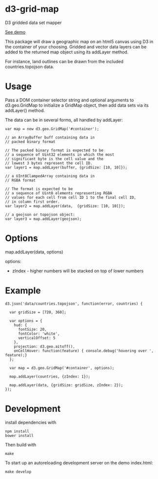 d3-grid-map
===========
D3 gridded data set mapper

[See demo](http://vulcantechnologies.github.io/d3-grid-map/)

This package will draw a geographic map on an html5 canvas using D3 in the container of your choosing.
Gridded and vector data layers can be added to the returned map object using its addLayer method.

For instance, land outlines can be drawn from the included countries.topojson data.

Usage
=====
Pass a DOM container selector string and optional arguments to
d3.geo.GridMap to initialize a GridMap object, then add data sets
via its addLayer() method.

The data can be in several forms, all handled by addLayer:

    var map = new d3.geo.GridMap('#container');

    // an ArrayBuffer buff containing data in
    // packed binary format

    // The packed binary format is expected to be
    // a sequence of Uint32 elements in which the most
    // significant byte is the cell value and the
    // lowest 3 bytes represent the cell ID.
    var layer1 = map.addLayer(buffer, {gridSize: [10, 10]});

    // a UInt8ClampedArray containing data in
    // RGBA format

    // The format is expected to be
    // a sequence of Uint8 elements representing RGBA
    // values for each cell from cell ID 1 to the final cell ID,
    // in column first order.
    var layer2 = map.addLayer(data,  {gridSize: [10, 10]});

    // a geojson or topojson object:
    var layer3 = map.addLayer(geojson);

Options
=======
map.addLayer(data, options)

options:
 - zIndex - higher numbers will be stacked on top of lower numbers

Example
=======
    d3.json('data/countries.topojson', function(error, countries) {

      var gridSize = [720, 360];

      var options = {
        hud: {
          fontSize: 20,
          fontColor: 'white',
          verticalOffset: 5
        },
        projection: d3.geo.aitoff(),
        onCellHover: function(feature) { console.debug('hovering over ', feature);}
      };

      var map = d3.geo.GridMap('#container', options);

      map.addLayer(countries, {zIndex: 1});

      map.addLayer(data, {gridSize: gridSize, zIndex: 2});
    });

Development
===========

install dependencies with

    npm install
    bower install

Then build with

    make

To start up an autoreloading development server on the demo index.html:

    make develop
